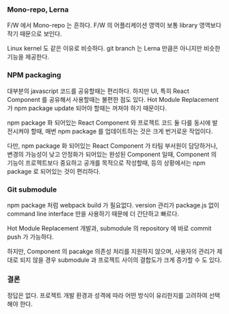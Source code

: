 ### Mono-repo, Lerna
F/W 에서 Mono-repo 는 흔하다.
F/W 의 어플리케이션 영역이 보통 library 영역보다 작기 때문으로 보인다.

Linux kernel 도 같은 이유로 비슷하다.
git branch 는 Lerna 만큼은 아니지만 비슷한 기능을 제공한다.

### NPM packaging
대부분의 javascript 코드를 공유할때는 편리하다.
하지만 UI, 특히 React Component 를 공유해서 사용할때는 불편한 점도 있다.
Hot Module Replacement 가 npm package update 되어야 할때는 꺼져야 하기 때문이다.

npm package 화 되어있는 React Component 와 프로젝트 코드 둘 다를 동시에 발전시켜야 할때,
매번 npm package 를 업데이트하는 것은 크게 번거로운 작업이다.

다만,
npm package 화 되어있는 React Component 가 타팀 부서원이 담당하거나,
변경의 가능성이 낮고 안정화가 되어있는 완성된 Component 일때,
Component 의 기능이 프로젝트보다 중요하고 공개를 목적으로 작성할때, 등의 상황에서는
npm package 로 되어있는 것이 편리하다.

### Git submodule
npm package 처럼 webpack build 가 필요없다.
version 관리가 package.js 없이 command line interface 만을 사용하기 때문에
더 간단하고 빠르다.

Hot Module Replacement 개발과,
submodule 의 repository 에 바로 commit push 가 가능하다.

하지만,
Component 의 pacakge 의존성 처리를 지원하지 않으며,
사용자의 관리가 제대로 되지 않을 경우 submodule 과 프로젝트 사이의 결합도가 크게 증가할 수 도 있다.

### 결론
정답은 없다.
프로젝트 개발 환경과 성격에 따라 어떤 방식이 유리한지를 고려하여 선택해야 한다.
